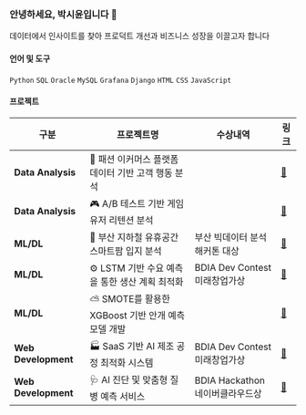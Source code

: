 ### 안녕하세요, 박시윤입니다 👋

데이터에서 인사이트를 찾아 프로덕트 개선과 비즈니스 성장을 이끌고자 합니다

#### 언어 및 도구
`Python` `SQL` `Oracle` `MySQL` `Grafana` `Django` `HTML` `CSS` `JavaScript`

#### 프로젝트

| 구분 | 프로젝트명 | 수상내역 | 링크 |
|----------|--------------------------------|------------|------------|
| **Data Analysis** | 🛒 패션 이커머스 플랫폼 데이터 기반 고객 행동 분석 |  | [🔗](https://github.com/sparky1543/e-commerce) |
| **Data Analysis** | 🎮 A/B 테스트 기반 게임 유저 리텐션 분석 |  | [🔗](https://github.com/sparky1543/cookiecats-abtest) |
| **ML/DL** | 🌾 부산 지하철 유휴공간 스마트팜 입지 분석 | 부산 빅데이터 분석 해커톤 대상 | [🔗](https://github.com/sparky1543/metro-farm) |
| **ML/DL** | ⚙️ LSTM 기반 수요 예측을 통한 생산 계획 최적화 | BDIA Dev Contest 미래창업가상 | [🔗](https://github.com/sparky1543/prod-planning) |
| **ML/DL** | ⛅ SMOTE를 활용한 XGBoost 기반 안개 예측 모델 개발 |  | [🔗](https://github.com/sparky1543/weather-fog) |
| **Web Development** | 🏭 SaaS 기반 AI 제조 공정 최적화 시스템 | BDIA Dev Contest 미래창업가상 | [🔗](https://github.com/sparky1543/isix-project) |
| **Web Development** | 🩺 AI 진단 및 맞춤형 질병 예측 서비스 | BDIA Hackathon 네이버클라우드상 | [🔗](https://github.com/sparky1543/smart-doctor) |
